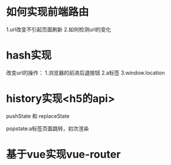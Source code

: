 # 如何实现前端路由
1.url改变不引起页面刷新
2.如何检测url的变化

# hash实现
改变url的操作：
  1.浏览器的前进后退按钮
  2.a标签
  3.window.location

# history实现<h5的api>
pushState 和 replaceState

popstate:a标签页面跳转，初次渲染

# 基于vue实现vue-router
